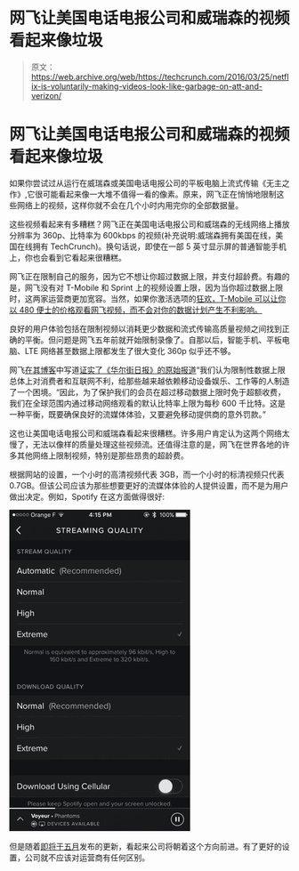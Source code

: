 # 网飞让美国电话电报公司和威瑞森的视频看起来像垃圾

> 原文：<https://web.archive.org/web/https://techcrunch.com/2016/03/25/netflix-is-voluntarily-making-videos-look-like-garbage-on-att-and-verizon/>

# 网飞让美国电话电报公司和威瑞森的视频看起来像垃圾

如果你尝试过从运行在威瑞森或美国电话电报公司的平板电脑上流式传输《无主之作》,它很可能看起来像一大堆不值得一看的像素。原来，网飞正在悄悄地限制这些网络上的视频，这样你就不会在几个小时内用完你的全部数据量。

这些视频看起来有多糟糕？网飞正在美国电话电报公司和威瑞森的无线网络上播放分辨率为 360p、比特率为 600kbps 的视频(补充说明:威瑞森拥有美国在线，美国在线拥有 TechCrunch)。换句话说，即使在一部 5 英寸显示屏的普通智能手机上，你也会看到它看起来很糟糕。

网飞正在限制自己的服务，因为它不想让你超过数据上限，并支付超龄费。有趣的是，网飞没有对 T-Mobile 和 Sprint 上的视频设置上限，因为当你超过数据上限时，这两家运营商更加宽容。当然，如果你激活选项的[狂欢，T-Mobile 可以让你以 480 便士的价格观看网飞视频，而不会对你的数据计划产生不利影响。](https://web.archive.org/web/20221208233640/https://beta.techcrunch.com/2015/11/10/t-mobile-stops-counting-netflix-hbo-hulu-and-other-video-streams-against-your-data-usage/)

良好的用户体验包括在限制视频以消耗更少数据和流式传输高质量视频之间找到正确的平衡。但问题是网飞五年前就开始限制录像了。自那以后，智能手机、平板电脑、LTE 网络甚至数据上限都发生了很大变化 360p 似乎还不够。

网飞[在其博客](https://web.archive.org/web/20221208233640/https://media.netflix.com/en/company-blog/helping-netflix-members-get-more-from-their-mobile-data-plans)中写道[证实了《华尔街日报》的原始报道](https://web.archive.org/web/20221208233640/http://www.wsj.com/articles/netflix-throttles-its-videos-on-at-t-verizon-phones-1458857424)“我们认为限制性数据上限总体上对消费者和互联网不利，给那些越来越依赖移动设备娱乐、工作等的人制造了一个困境。“因此，为了保护我们的会员在超过移动数据上限时免于超额收费，我们在全球范围内通过移动网络观看的默认比特率上限为每秒 600 千比特。这是一种平衡，既要确保良好的流媒体体验，又要避免移动提供商的意外罚款。”

这也让美国电话电报公司和威瑞森看起来很糟糕。许多用户肯定认为这两个网络太慢了，无法以像样的质量处理这些视频流。还值得注意的是，网飞在世界各地的许多其他网络上限制视频，特别是那些昂贵的超龄费。

根据网站的设置，一个小时的高清视频代表 3GB，而一个小时的标清视频只代表 0.7GB。但该公司应该为那些想要更好的流媒体体验的人提供设置，而不是为用户做出决定。例如，Spotify 在这方面做得很好:

![File Mar 25, 4 15 51 PM](img/ae27a7b6857483f9268713a5cdbb2404.png)

但是随着[即将于五月](https://web.archive.org/web/20221208233640/https://media.netflix.com/en/company-blog/helping-netflix-members-get-more-from-their-mobile-data-plans)发布的更新，看起来公司将朝着这个方向前进。有了更好的设置，公司就不应该对运营商有任何区别。